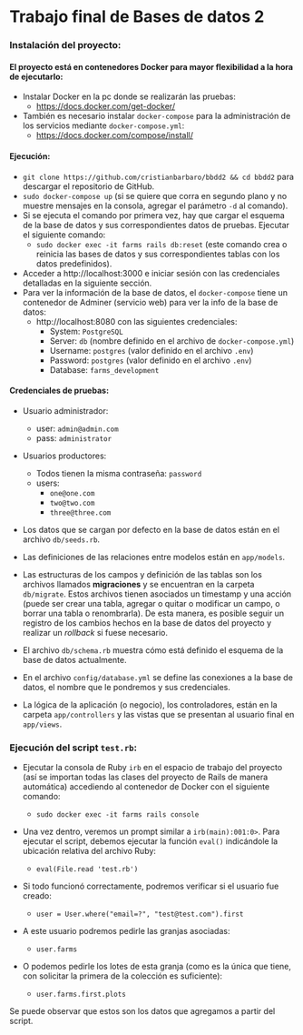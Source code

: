 # Trabajo final de Bases de datos 2

### Instalación del proyecto:

#### El proyecto está en contenedores Docker para mayor flexibilidad a la hora de ejecutarlo:
* Instalar Docker en la pc donde se realizarán las pruebas:
    * https://docs.docker.com/get-docker/
* También es necesario instalar `docker-compose` para la administración de los servicios mediante `docker-compose.yml`:
    * https://docs.docker.com/compose/install/

#### Ejecución:
* `git clone https://github.com/cristianbarbaro/bbdd2 && cd bbdd2` para descargar el repositorio de GitHub.
* `sudo docker-compose up` (si se quiere que corra en segundo plano y no muestre mensajes en la consola, agregar el parámetro `-d` al comando).
* Si se ejecuta el comando por primera vez, hay que cargar el esquema de la base de datos y sus correspondientes datos de pruebas. Ejecutar el siguiente comando:
    * `sudo docker exec -it farms rails db:reset` (este comando crea o reinicia las bases de datos y sus correspondientes tablas con los datos predefinidos).
* Acceder a http://localhost:3000 e iniciar sesión con las credenciales detalladas en la siguiente sección.
* Para ver la información de la base de datos, el `docker-compose` tiene un contenedor de Adminer (servicio web) para ver la info de la base de datos:
    * http://localhost:8080 con las siguientes credenciales:
        * System: `PostgreSQL`
        * Server: `db` (nombre definido en el archivo de `docker-compose.yml`)
        * Username: `postgres` (valor definido en el archivo `.env`)
        * Password: `postgres` (valor definido en el archivo `.env`)
        * Database: `farms_development`


#### Credenciales de pruebas:
* Usuario administrador:
    * user: `admin@admin.com`
    * pass: `administrator`

* Usuarios productores:
    * Todos tienen la misma contraseña: `password`
    * users:
        * `one@one.com`
        * `two@two.com`
        * `three@three.com`

* Los datos que se cargan por defecto en la base de datos están en el archivo `db/seeds.rb`.

* Las definiciones de las relaciones entre modelos están en `app/models`.

* Las estructuras de los campos y definición de las tablas son los archivos llamados **migraciones** y se encuentran en la carpeta `db/migrate`. Estos archivos tienen asociados un timestamp y una acción (puede ser crear una tabla, agregar o quitar o modificar un campo, o borrar una tabla o renombrarla). De esta manera, es posible seguir un registro de los cambios hechos en la base de datos del proyecto y realizar un *rollback* si fuese necesario.

* El archivo `db/schema.rb` muestra cómo está definido el esquema de la base de datos actualmente.

* En el archivo `config/database.yml` se define las conexiones a la base de datos, el nombre que le pondremos y sus credenciales.

* La lógica de la aplicación (o negocio), los controladores, están en la carpeta `app/controllers` y las vistas que se presentan al usuario final en `app/views`.


### Ejecución del script `test.rb`:
* Ejecutar la consola de Ruby `irb` en el espacio de trabajo del proyecto (así se importan todas las clases del proyecto de Rails de manera automática) accediendo al contenedor de Docker con el siguiente comando:
    * `sudo docker exec -it farms rails console`

* Una vez dentro, veremos un prompt similar a `irb(main):001:0>`. Para ejecutar el script, debemos ejecutar la función `eval()` indicándole la ubicación relativa del archivo Ruby:
    * `eval(File.read 'test.rb')`

* Si todo funcionó correctamente, podremos verificar si el usuario fue creado:
    * `user = User.where("email=?", "test@test.com").first`

* A este usuario podremos pedirle las granjas asociadas:
    * `user.farms`

* O podemos pedirle los lotes de esta granja (como es la única que tiene, con solicitar la primera de la colección es suficiente):
    * `user.farms.first.plots`

Se puede observar que estos son los datos que agregamos a partir del script.
